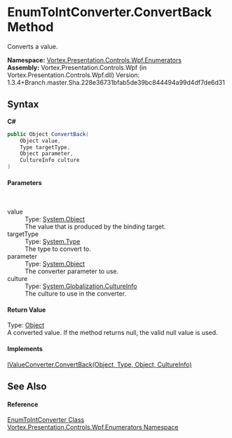 # EnumToIntConverter.ConvertBack Method 
 

Converts a value.

**Namespace:**&nbsp;<a href="N_Vortex_Presentation_Controls_Wpf_Enumerators.md">Vortex.Presentation.Controls.Wpf.Enumerators</a><br />**Assembly:**&nbsp;Vortex.Presentation.Controls.Wpf (in Vortex.Presentation.Controls.Wpf.dll) Version: 1.3.4+Branch.master.Sha.228e36731bfab5de39bc844494a99d4df7de6d31

## Syntax

**C#**<br />
``` C#
public Object ConvertBack(
	Object value,
	Type targetType,
	Object parameter,
	CultureInfo culture
)
```


#### Parameters
&nbsp;<dl><dt>value</dt><dd>Type: <a href="https://docs.microsoft.com/dotnet/api/system.object" target="_blank">System.Object</a><br />The value that is produced by the binding target.</dd><dt>targetType</dt><dd>Type: <a href="https://docs.microsoft.com/dotnet/api/system.type" target="_blank">System.Type</a><br />The type to convert to.</dd><dt>parameter</dt><dd>Type: <a href="https://docs.microsoft.com/dotnet/api/system.object" target="_blank">System.Object</a><br />The converter parameter to use.</dd><dt>culture</dt><dd>Type: <a href="https://docs.microsoft.com/dotnet/api/system.globalization.cultureinfo" target="_blank">System.Globalization.CultureInfo</a><br />The culture to use in the converter.</dd></dl>

#### Return Value
Type: <a href="https://docs.microsoft.com/dotnet/api/system.object" target="_blank">Object</a><br />A converted value. If the method returns null, the valid null value is used.

#### Implements
<a href="https://docs.microsoft.com/dotnet/api/system.windows.data.ivalueconverter.convertback#System_Windows_Data_IValueConverter_ConvertBack_System_Object_System_Type_System_Object_System_Globalization_CultureInfo_" target="_blank">IValueConverter.ConvertBack(Object, Type, Object, CultureInfo)</a><br />

## See Also


#### Reference
<a href="T_Vortex_Presentation_Controls_Wpf_Enumerators_EnumToIntConverter.md">EnumToIntConverter Class</a><br /><a href="N_Vortex_Presentation_Controls_Wpf_Enumerators.md">Vortex.Presentation.Controls.Wpf.Enumerators Namespace</a><br />